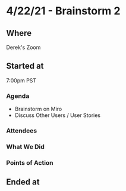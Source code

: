 # 4/22/21 - Brainstorm 2

## Where
Derek's Zoom

## Started at
7:00pm PST

### Agenda
- Brainstorm on Miro
 - Discuss Other Users / User Stories

### Attendees

### What We Did

### Points of Action

## Ended at